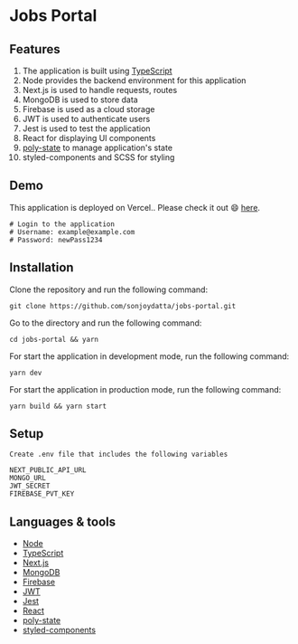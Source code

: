 # Jobs Portal

## Features

1. The application is built using [TypeScript](https://www.typescriptlang.org)
2. Node provides the backend environment for this application
3. Next.js is used to handle requests, routes
4. MongoDB is used to store data
5. Firebase is used as a cloud storage
6. JWT is used to authenticate users
7. Jest is used to test the application
8. React for displaying UI components
9. [poly-state](https://poly-state.github.io) to manage application's state
10. styled-components and SCSS for styling

## Demo

This application is deployed on Vercel.. Please check it out 😄 [here](https://jobs-portal-theta.vercel.app).

```shell
# Login to the application
# Username: example@example.com
# Password: newPass1234
```

## Installation

Clone the repository and run the following command:

```shell
git clone https://github.com/sonjoydatta/jobs-portal.git
```

Go to the directory and run the following command:

```shell
cd jobs-portal && yarn
```

For start the application in development mode, run the following command:

```shell
yarn dev
```

For start the application in production mode, run the following command:

```shell
yarn build && yarn start
```

## Setup

```shell
Create .env file that includes the following variables

NEXT_PUBLIC_API_URL
MONGO_URL
JWT_SECRET
FIREBASE_PVT_KEY
```

## Languages & tools

- [Node](https://nodejs.org)
- [TypeScript](https://www.typescriptlang.org)
- [Next.js](https://nextjs.org)
- [MongoDB](https://www.mongodb.com)
- [Firebase](https://firebase.google.com)
- [JWT](https://jwt.io)
- [Jest](https://jestjs.io)
- [React](https://reactjs.org)
- [poly-state](https://poly-state.github.io)
- [styled-components](https://www.styled-components.com)
